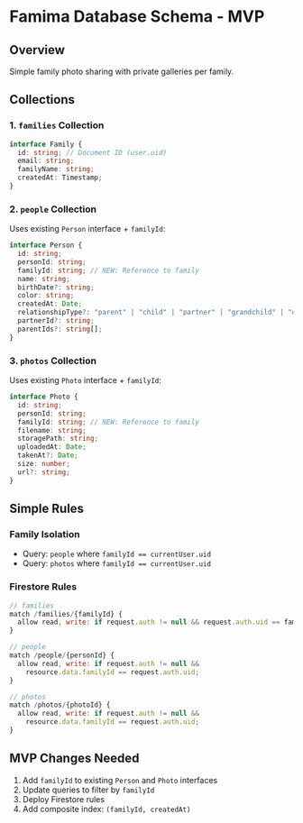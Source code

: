 # Famima Database Schema - MVP

## Overview

Simple family photo sharing with private galleries per family.

## Collections

### 1. `families` Collection

```typescript
interface Family {
  id: string; // Document ID (user.uid)
  email: string;
  familyName: string;
  createdAt: Timestamp;
}
```

### 2. `people` Collection

Uses existing `Person` interface + `familyId`:

```typescript
interface Person {
  id: string;
  personId: string;
  familyId: string; // NEW: Reference to family
  name: string;
  birthDate?: string;
  color: string;
  createdAt: Date;
  relationshipType?: "parent" | "child" | "partner" | "grandchild" | "other";
  partnerId?: string;
  parentIds?: string[];
}
```

### 3. `photos` Collection

Uses existing `Photo` interface + `familyId`:

```typescript
interface Photo {
  id: string;
  personId: string;
  familyId: string; // NEW: Reference to family
  filename: string;
  storagePath: string;
  uploadedAt: Date;
  takenAt?: Date;
  size: number;
  url?: string;
}
```

## Simple Rules

### Family Isolation

- Query: `people` where `familyId == currentUser.uid`
- Query: `photos` where `familyId == currentUser.uid`

### Firestore Rules

```javascript
// families
match /families/{familyId} {
  allow read, write: if request.auth != null && request.auth.uid == familyId;
}

// people
match /people/{personId} {
  allow read, write: if request.auth != null &&
    resource.data.familyId == request.auth.uid;
}

// photos
match /photos/{photoId} {
  allow read, write: if request.auth != null &&
    resource.data.familyId == request.auth.uid;
}
```

## MVP Changes Needed

1. Add `familyId` to existing `Person` and `Photo` interfaces
2. Update queries to filter by `familyId`
3. Deploy Firestore rules
4. Add composite index: `(familyId, createdAt)`

